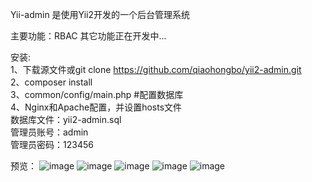 Yii-admin 是使用Yii2开发的一个后台管理系统

主要功能：RBAC
其它功能正在开发中...

安装:     
	1、下载源文件或git clone https://github.com/qiaohongbo/yii2-admin.git     
	2、composer install     
	3、common/config/main.php #配置数据库      
	4、Nginx和Apache配置，并设置hosts文件     
	数据库文件：yii2-admin.sql     
	管理员账号：admin     
	管理员密码：123456     
	
预览：
![image](https://github.com/qiaohongbo/yii2-admin/blob/master/statics/images/01.png)
![image](https://github.com/qiaohongbo/yii2-admin/blob/master/statics/images/02.png)
![image](https://github.com/qiaohongbo/yii2-admin/blob/master/statics/images/03.png)
![image](https://github.com/qiaohongbo/yii2-admin/blob/master/statics/images/04.png)
![image](https://github.com/qiaohongbo/yii2-admin/blob/master/statics/images/05.png)




